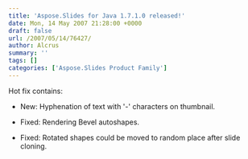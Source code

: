 ```yaml
---
title: 'Aspose.Slides for Java 1.7.1.0 released!'
date: Mon, 14 May 2007 21:28:00 +0000
draft: false
url: /2007/05/14/76427/
author: Alcrus
summary: ''
tags: []
categories: ['Aspose.Slides Product Family']
---
```


Hot fix contains:  

*   New: Hyphenation of text with '-' characters on thumbnail.  
    
*   Fixed: Rendering Bevel autoshapes.
*   Fixed: Rotated shapes could be moved to random place after slide cloning.









